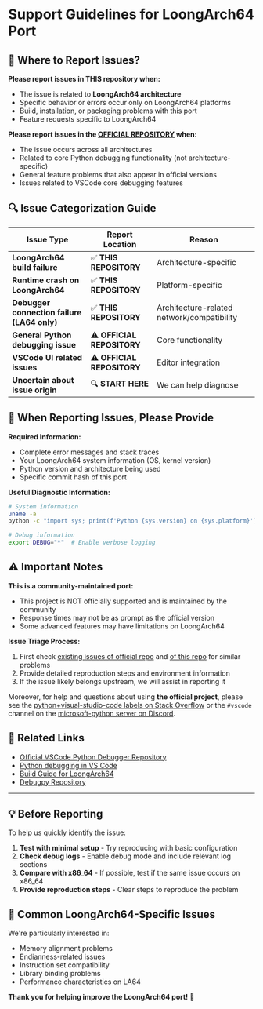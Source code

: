 # Support Guidelines for LoongArch64 Port

## 🎯 Where to Report Issues?

**Please report issues in THIS repository when:**
- The issue is related to **LoongArch64 architecture**
- Specific behavior or errors occur only on LoongArch64 platforms
- Build, installation, or packaging problems with this port
- Feature requests specific to LoongArch64

**Please report issues in the [OFFICIAL REPOSITORY](https://github.com/microsoft/vscode-python-debugger) when:**
- The issue occurs across all architectures
- Related to core Python debugging functionality (not architecture-specific)
- General feature problems that also appear in official versions
- Issues related to VSCode core debugging features

## 🔍 Issue Categorization Guide

| Issue Type | Report Location | Reason |
|------------|-----------------|--------|
| **LoongArch64 build failure** | ✅ **THIS REPOSITORY** | Architecture-specific |
| **Runtime crash on LoongArch64** | ✅ **THIS REPOSITORY** | Platform-specific |
| **Debugger connection failure (LA64 only)** | ✅ **THIS REPOSITORY** | Architecture-related network/compatibility |
| **General Python debugging issue** | ⚠️ **OFFICIAL REPOSITORY** | Core functionality |
| **VSCode UI related issues** | ⚠️ **OFFICIAL REPOSITORY** | Editor integration |
| **Uncertain about issue origin** | 🔍 **START HERE** | We can help diagnose |

## 📝 When Reporting Issues, Please Provide

**Required Information:**
- Complete error messages and stack traces
- Your LoongArch64 system information (OS, kernel version)
- Python version and architecture being used
- Specific commit hash of this port

**Useful Diagnostic Information:**
```bash
# System information
uname -a
python -c "import sys; print(f'Python {sys.version} on {sys.platform}')"

# Debug information
export DEBUG="*"  # Enable verbose logging
```

## ⚠️ Important Notes

**This is a community-maintained port:**
- This project is NOT officially supported and is maintained by the community
- Response times may not be as prompt as the official version
- Some advanced features may have limitations on LoongArch64

**Issue Triage Process:**
1. First check [existing issues of official repo](https://github.com/microsoft/vscode-python-debugger/issues) and [of this repo](https://github.com/wubzbz/vscode-python-debugger-la64/issues) for similar problems
2. Provide detailed reproduction steps and environment information
3. If the issue likely belongs upstream, we will assist in reporting it

Moreover, for help and questions about using **the official project**, please see the [python+visual-studio-code labels on Stack Overflow](https://stackoverflow.com/questions/tagged/visual-studio-code+python) or the `#vscode` channel on the [microsoft-python server on Discord](https://aka.ms/python-discord-invite).

## 🔗 Related Links

- [Official VSCode Python Debugger Repository](https://github.com/microsoft/vscode-python-debugger)
- [Python debugging in VS Code](https://code.visualstudio.com/docs/python/debugging)
- [Build Guide for LoongArch64](./BUILD_LA64.md)
- [Debugpy Repository](https://github.com/microsoft/debugpy)

---

## 💡 Before Reporting

To help us quickly identify the issue:

1. **Test with minimal setup** - Try reproducing with basic configuration
2. **Check debug logs** - Enable debug mode and include relevant log sections
3. **Compare with x86_64** - If possible, test if the same issue occurs on x86_64
4. **Provide reproduction steps** - Clear steps to reproduce the problem

## 🐛 Common LoongArch64-Specific Issues

We're particularly interested in:
- Memory alignment problems
- Endianness-related issues
- Instruction set compatibility
- Library binding problems
- Performance characteristics on LA64

**Thank you for helping improve the LoongArch64 port!** 🚀

